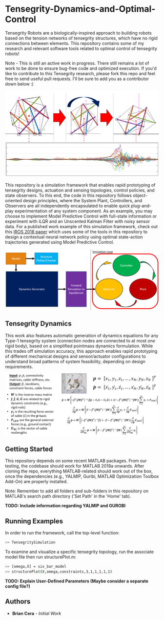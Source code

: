 # Tensegrity-Dynamics-and-Optimal-Control
Tensegrity Robots are a biologically-inspired approach to building robots based on the tension networks of tensegrity structures, which have no rigid connections between elements. This repository contains some of my research and relevant software tools related to optimal control of tensegrity robots!

Note - This is still an active work in progress. There still remains a lot of work to be done to ensure bug-free code and optimized execution. If you'd like to contribute to this Tensegrity research, please fork this repo and feel free to send useful pull requests. I'll be sure to add you as a contributor down below :)

![rolling tensegrity](/Images/rolling_tensegrity.png)

This repository is a simulation framework that enables rapid prototyping of tensegrity designs, actuation and sensing topologies, control policies, and state observers. To this end, the code in this repository follows object-oriented design principles, where the System Plant, Controllers, and Observers are all independently encapsulated to enable quick plug-and-play experimentation of any system component. As an example, you may choose to implement Model Predictive Control with full-state information or experiment with iLQR and an Unscented Kalman Filter with noisy sensor data. For a published work example of this simulation framework, check out this [IROS 2018 paper](https://ieeexplore.ieee.org/document/8594401) which uses some of the tools in this repository to design a contextual neural network policy using optimal state-action trajectories generated using Model Predictive Control.

![top-level design](/Images/System_Design.png)

## Tensegrity Dynamics

This work also features automatic generation of dynamics equations for any Type-1 tensegrity system (connection nodes are connected to at most *one* rigid body), based on a simplified pointmass dynamics formulation. While this trades off simulation accuracy, this approach enables rapid prototyping of different mechanical designs and sensor/actuator configurations to understand broad patterns of system feasibility, depending on design requirements. 

![dynamics](/Images/dynamics.png)

## Getting Started

This repository depends on some recent MATLAB packages. From our testing, the codebase should work for MATLAB 2018a onwards. After cloning the repo, everything MATLAB-related should work out of the box, once the dependencies (e.g., YALMIP, Guribi, MATLAB Optimization Toolbox Add-On) are properly installed. 

Note: Remember to add all folders and sub-folders in this repository on MATLAB's search path directory ('Set Path' in the 'Home' tab).



**TODO: Include information regarding YALMIP and GUROBI**

## Running Examples

In order to run the framework, call the top-level function:

```bash
>> TensegritySimulation
```

To examine and visualize a specific tensegrity topology, run the associate model file then run structurePlot.m:
```bash
>> [omega,X] = six_bar_model
>> structurePlot(X,omega,constraints,3,1,1,1,1,1)
```

**TODO: Explain User-Defined Parameters (Maybe consider a separate config file?)**


## Authors
* **Brian Cera** - *Initial Work*

